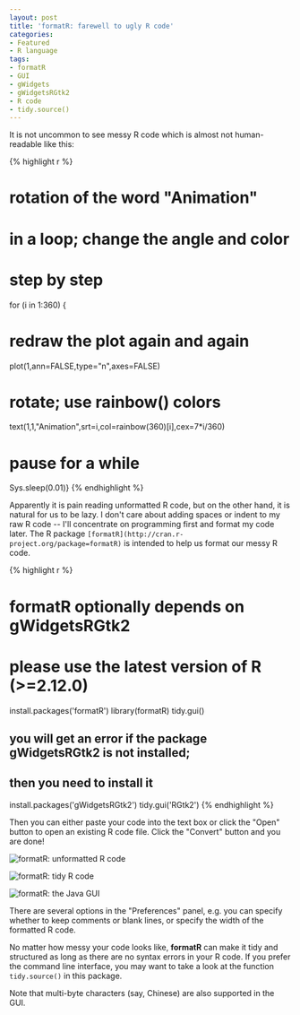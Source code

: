 ```yaml
---
layout: post
title: 'formatR: farewell to ugly R code'
categories:
- Featured
- R language
tags:
- formatR
- GUI
- gWidgets
- gWidgetsRGtk2
- R code
- tidy.source()
---
```


It is not uncommon to see messy R code which is almost not human-readable like this:

{% highlight r %}
 # rotation of the word "Animation"
# in a loop; change the angle and color
# step by step
for (i in 1:360) {
 # redraw the plot again and again
plot(1,ann=FALSE,type="n",axes=FALSE)
# rotate; use rainbow() colors
text(1,1,"Animation",srt=i,col=rainbow(360)[i],cex=7*i/360)
# pause for a while
Sys.sleep(0.01)}
{% endhighlight %}

Apparently it is pain reading unformatted R code, but on the other hand, it is natural for us to be lazy. I don't care about adding spaces or indent to my raw R code -- I'll concentrate on programming first and format my code later. The R package `[formatR](http://cran.r-project.org/package=formatR)` is intended to help us format our messy R code.

{% highlight r %}
# formatR optionally depends on gWidgetsRGtk2
# please use the latest version of R (>=2.12.0)
install.packages('formatR')
library(formatR)
tidy.gui()

## you will get an error if the package gWidgetsRGtk2 is not installed;
## then you need to install it
install.packages('gWidgetsRGtk2')
tidy.gui('RGtk2')
{% endhighlight %}

Then you can either paste your code into the text box or click the "Open" button to open an existing R code file. Click the "Convert" button and you are done!

![formatR: unformatted R code](http://i.imgur.com/Y55lL.png)

![formatR: tidy R code](http://i.imgur.com/v141t.png)

![formatR: the Java GUI](http://i.imgur.com/dEhS2.png)

There are several options in the "Preferences" panel, e.g. you can specify whether to keep comments or blank lines, or specify the width of the formatted R code.

No matter how messy your code looks like, **formatR** can make it tidy and structured as long as there are no syntax errors in your R code. If you prefer the command line interface, you may want to take a look at the function `tidy.source()` in this package.

Note that multi-byte characters (say, Chinese) are also supported in the GUI.
